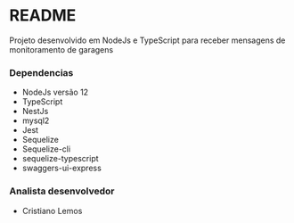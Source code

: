 # README #

Projeto desenvolvido em NodeJs e TypeScript para receber mensagens de monitoramento de garagens

### Dependencias ###

* NodeJs versão 12
* TypeScript
* NestJs
* mysql2
* Jest
* Sequelize
* Sequelize-cli
* sequelize-typescript
* swaggers-ui-express


### Analista desenvolvedor ###

* Cristiano Lemos
